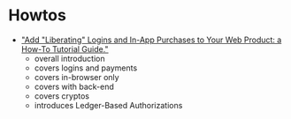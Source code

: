 # Howtos



- ["Add "Liberating" Logins and In-App Purchases to Your Web Product:  a How-To Tutorial Guide."](intro/README.md)
  - overall introduction
  - covers logins and payments
  - covers in-browser only
  - covers with back-end
  - covers cryptos
  - introduces Ledger-Based Authorizations